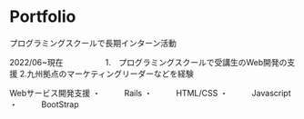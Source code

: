 <h1>Portfolio</h1>

プログラミングスクールで長期インターン活動

2022/06~現在　
　　　　1.　プログラミングスクールで受講生のWeb開発の支援
  2.九州拠点のマーケティングリーダーなどを経験
  
  Webサービス開発支援
    ・　　　Rails
    ・　　　HTML/CSS
    ・　　　Javascript
    ・　　　BootStrap

